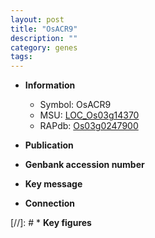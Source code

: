 ```yaml
---
layout: post
title: "OsACR9"
description: ""
category: genes
tags: 
---
```


* **Information**  
    + Symbol: OsACR9  
    + MSU: [LOC_Os03g14370](http://rice.uga.edu/cgi-bin/ORF_infopage.cgi?orf=LOC_Os03g14370)  
    + RAPdb: [Os03g0247900](http://rapdb.dna.affrc.go.jp/viewer/gbrowse_details/irgsp1?name=Os03g0247900)  

* **Publication**  

* **Genbank accession number**  

* **Key message**  

* **Connection**  

[//]: # * **Key figures**  


